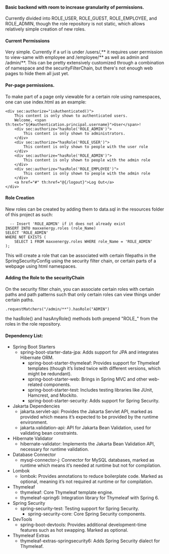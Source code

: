 #### Basic backend with room to increase granularity of permissions. 
  Currently divided into ROLE_USER, ROLE_GUEST, ROLE_EMPLOYEE, and ROLE_ADMIN, though the role repository is not static, which allows relatively simple creation of new roles.
  
#### Current Permissions  
Very simple. Currently if a url is under /users/,** it requires user permission to view-same with employee and /employee/** as well as admin and /admin/**. This can be pretty extensively customized through a combination of namespace and the securityFilterChain, but there's not enough web pages to hide them all just yet.

#### Per-page permissions.

To make part of a page only viewable for a certain role using namespaces, one can use index.html as an example:

```
<div sec:authorize="isAuthenticated()">
    This content is only shown to authenticated users.
    Welcome, <span th:text="${#authentication.principal.username}">User</span>!
    <div sec:authorize="hasRole('ROLE_ADMIN')">
        This content is only shown to administrators.
    </div>
    <div sec:authorize="hasRole('ROLE_USER')">
        This content is only shown to people with the user role
    </div>
    <div sec:authorize="hasRole('ROLE_ADMIN')">
        This content is only shown to people with the admin role
    </div>
    <div sec:authorize="hasRole('ROLE_EMPLOYEE')">
        This content is only shown to people with the admin role
    </div>
    <a href="#" th:href="@{/logout}">Log Out</a>
</div>
```
  
#### Role Creation
New roles can be created by adding them to data.sql in the resources folder of this project as such:
  
```
  -- Insert 'ROLE_ADMIN' if it does not already exist
INSERT INTO maxxenergy.roles (role_Name)
SELECT 'ROLE_ADMIN'
WHERE NOT EXISTS (
    SELECT 1 FROM maxxenergy.roles WHERE role_Name = 'ROLE_ADMIN'
);
```
This will create a role that can be associated with certain filepaths in the SpringSecurityConfig using the security filter chain, or certain parts of a webpage using html namespaces.

#### Adding the Role to the securityChain
On the security filter chain, you can associate certain roles with certain paths and path patterns such that only certain roles can view things under certain paths. 

```
.requestMatchers("/admin/**").hasRole("ADMIN")
```
the hasRole() and hasAnyRole() methods both prepend "ROLE_" from the roles in the role repository.


#### Dependency List:

- Spring Boot Starters
  - spring-boot-starter-data-jpa: Adds support for JPA and integrates Hibernate ORM.
    - spring-boot-starter-thymeleaf: Provides support for Thymeleaf templates (though it’s listed twice with different versions, which might be redundant).
    - spring-boot-starter-web: Brings in Spring MVC and other web-related components.
    - spring-boot-starter-test: Includes testing libraries like JUnit, Hamcrest, and Mockito.
    - spring-boot-starter-security: Adds support for Spring Security.
- Jakarta Dependencies
  - jakarta.servlet-api: Provides the Jakarta Servlet API, marked as provided which means it’s expected to be provided by the runtime environment.
  - jakarta.validation-api: API for Jakarta Bean Validation, used for validating bean constraints.
- Hibernate Validator
  - hibernate-validator: Implements the Jakarta Bean Validation API, necessary for runtime validation.
- Database Connector
   - mysql-connector-j: Connector for MySQL databases, marked as runtime which means it’s needed at runtime but not for compilation.
- Lombok
  - lombok: Provides annotations to reduce boilerplate code. Marked as optional, meaning it’s not required at runtime or for compilation.
- Thymeleaf
  - thymeleaf: Core Thymeleaf template engine.
  - thymeleaf-spring6: Integration library for Thymeleaf with Spring 6.
- Spring Security
  - spring-security-test: Testing support for Spring Security.
    - spring-security-core: Core Spring Security components.
- DevTools
  - spring-boot-devtools: Provides additional development-time features such as hot swapping. Marked as optional.
- Thymeleaf Extras
  - thymeleaf-extras-springsecurity6: Adds Spring Security dialect for Thymeleaf.
